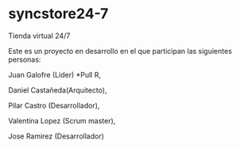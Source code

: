 # syncstore24-7
Tienda virtual 24/7

Este es un proyecto en desarrollo en el que participan las siguientes personas:

Juan Galofre (Lider) *Pull R,

Daniel Castañeda(Arquitecto),

Pilar Castro (Desarrollador),

Valentina Lopez (Scrum master),

Jose Ramirez (Desarrollador)

